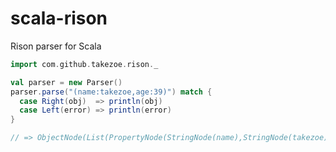 scala-rison
========

Rison parser for Scala

```scala
import com.github.takezoe.rison._

val parser = new Parser()
parser.parse("(name:takezoe,age:39)") match {
  case Right(obj)  => println(obj)
  case Left(error) => println(error)
}

// => ObjectNode(List(PropertyNode(StringNode(name),StringNode(takezoe)), PropertyNode(StringNode(age),IntNode(39)))
```